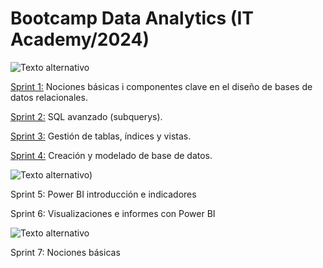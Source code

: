 # **Bootcamp Data Analytics  (IT Academy/2024)**
![Texto alternativo](https://github.com/JaviDoria/Mis-cosas/blob/2b569cdb6cc2127f3c1a301c74e8cd9f9230d4e5/Logo%20MySQL.png)

[Sprint 1:](https://github.com/JaviDoria/Data_Analytics/tree/afb16510fb1ecf7e0c81384f7b78c208e7924679/SPRINT1)
Nociones básicas i componentes clave en el diseño de bases de datos relacionales.  

[Sprint 2:](https://github.com/JaviDoria/Data_Analytics/tree/c4bec9bba5376de8832a862317da4362fcd08089/SPRINT2)
SQL avanzado (subquerys).  

[Sprint 3:](https://github.com/JaviDoria/Data_Analytics/tree/81512f39a4f9777146f5ec5a8328ba9968bf2259/SPRINT3)
Gestión de tablas, índices y vistas.  

[Sprint 4:](https://github.com/JaviDoria/Data_Analytics/tree/38a8b790ac7fec83a61d14c635a36641fecd44d6/SPRINT4)
Creación y modelado de base de datos.  

![Texto alternativo)](https://github.com/JaviDoria/Mis-cosas/blob/2b569cdb6cc2127f3c1a301c74e8cd9f9230d4e5/Logo%20Power%20BI.png)


Sprint 5: Power BI introducción e indicadores

Sprint 6: Visualizaciones e informes con Power BI

![Texto alternativo](https://github.com/JaviDoria/Mis-cosas/blob/d363845f50a61075021bfcd0883307b395eadc05/Logo%20Python.png)


Sprint 7: Nociones básicas
